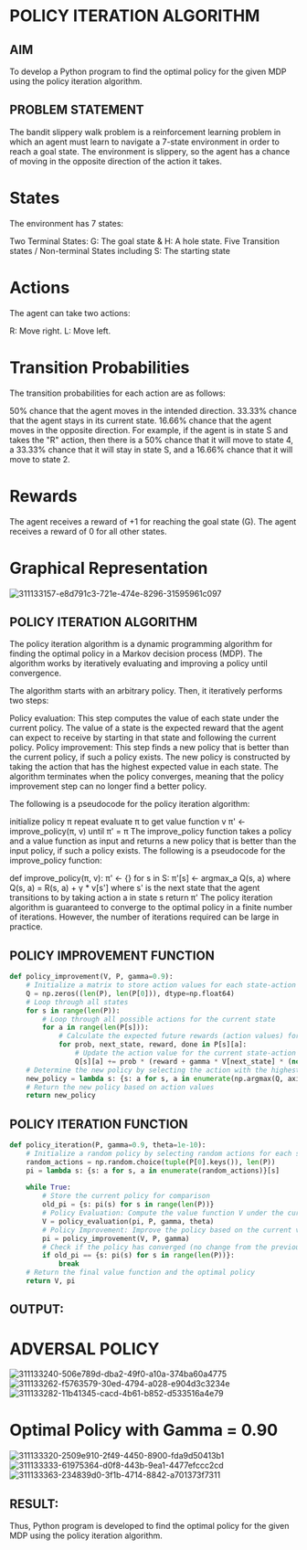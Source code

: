 # POLICY ITERATION ALGORITHM

## AIM
To develop a Python program to find the optimal policy for the given MDP using the policy iteration algorithm.


## PROBLEM STATEMENT
The bandit slippery walk problem is a reinforcement learning problem in which an agent must learn to navigate a 7-state environment in order to reach a goal state. The environment is slippery, so the agent has a chance of moving in the opposite direction of the action it takes.
# States
The environment has 7 states:

Two Terminal States: G: The goal state & H: A hole state.
Five Transition states / Non-terminal States including S: The starting state

# Actions
The agent can take two actions:

R: Move right.
L: Move left.

# Transition Probabilities
The transition probabilities for each action are as follows:

50% chance that the agent moves in the intended direction.
33.33% chance that the agent stays in its current state.
16.66% chance that the agent moves in the opposite direction.
For example, if the agent is in state S and takes the "R" action, then there is a 50% chance that it will move to state 4, a 33.33% chance that it will stay in state S, and a 16.66% chance that it will move to state 2.

# Rewards
The agent receives a reward of +1 for reaching the goal state (G). The agent receives a reward of 0 for all other states.

# Graphical Representation
![311133157-e8d791c3-721e-474e-8296-31595961c097](https://github.com/Manojrathinavelu/policy-iteration-algorithm/assets/119560395/4783bb46-1acd-4a82-b07c-c611318d796d)

## POLICY ITERATION ALGORITHM

The policy iteration algorithm is a dynamic programming algorithm for finding the optimal policy in a Markov decision process (MDP). The algorithm works by iteratively evaluating and improving a policy until convergence.

The algorithm starts with an arbitrary policy. Then, it iteratively performs two steps:

Policy evaluation: This step computes the value of each state under the current policy. The value of a state is the expected reward that the agent can expect to receive by starting in that state and following the current policy.
Policy improvement: This step finds a new policy that is better than the current policy, if such a policy exists. The new policy is constructed by taking the action that has the highest expected value in each state.
The algorithm terminates when the policy converges, meaning that the policy improvement step can no longer find a better policy.

The following is a pseudocode for the policy iteration algorithm:

initialize policy π
repeat
    evaluate π to get value function v
    π' ← improve_policy(π, v)
until π' = π
The improve_policy function takes a policy and a value function as input and returns a new policy that is better than the input policy, if such a policy exists. The following is a pseudocode for the improve_policy function:

def improve_policy(π, v):
    π' ← {}
    for s in S:
        π'[s] ← argmax_a Q(s, a)
        where Q(s, a) = R(s, a) + γ * v[s']
        where s' is the next state that the agent transitions to by taking action a in state s
    return π'
The policy iteration algorithm is guaranteed to converge to the optimal policy in a finite number of iterations. However, the number of iterations required can be large in practice.

## POLICY IMPROVEMENT FUNCTION
~~~python
def policy_improvement(V, P, gamma=0.9):
    # Initialize a matrix to store action values for each state-action pair
    Q = np.zeros((len(P), len(P[0])), dtype=np.float64)
    # Loop through all states
    for s in range(len(P)):
        # Loop through all possible actions for the current state
        for a in range(len(P[s])):
            # Calculate the expected future rewards (action values) for each action
            for prob, next_state, reward, done in P[s][a]:
                # Update the action value for the current state-action pair
                Q[s][a] += prob * (reward + gamma * V[next_state] * (not done))
    # Determine the new policy by selecting the action with the highest action value
    new_policy = lambda s: {s: a for s, a in enumerate(np.argmax(Q, axis=1))}[s]
    # Return the new policy based on action values
    return new_policy
~~~
## POLICY ITERATION FUNCTION
~~~python
def policy_iteration(P, gamma=0.9, theta=1e-10):
    # Initialize a random policy by selecting random actions for each state
    random_actions = np.random.choice(tuple(P[0].keys()), len(P))
    pi = lambda s: {s: a for s, a in enumerate(random_actions)}[s]
    
    while True:
        # Store the current policy for comparison
        old_pi = {s: pi(s) for s in range(len(P))}
        # Policy Evaluation: Compute the value function V under the current policy
        V = policy_evaluation(pi, P, gamma, theta)
        # Policy Improvement: Improve the policy based on the current value function
        pi = policy_improvement(V, P, gamma)
        # Check if the policy has converged (no change from the previous iteration)
        if old_pi == {s: pi(s) for s in range(len(P))}:
            break
    # Return the final value function and the optimal policy
    return V, pi
~~~

## OUTPUT:
# ADVERSAL POLICY
![311133240-506e789d-dba2-49f0-a10a-374ba60a4775](https://github.com/Manojrathinavelu/policy-iteration-algorithm/assets/119560395/b888d544-b075-46c4-81bf-aeb17d9bd943)
![311133262-f5763579-30ed-4794-a028-e904d3c3234e](https://github.com/Manojrathinavelu/policy-iteration-algorithm/assets/119560395/2fed7abe-0b23-43f1-b54d-954ec494e5db)
![311133282-11b41345-cacd-4b61-b852-d533516a4e79](https://github.com/Manojrathinavelu/policy-iteration-algorithm/assets/119560395/9a3c02fc-6fd3-4116-9909-98a4dba567cd)


# Optimal Policy with Gamma = 0.90
![311133320-2509e910-2f49-4450-8900-fda9d50413b1](https://github.com/Manojrathinavelu/policy-iteration-algorithm/assets/119560395/33c2efd6-7cce-4381-9720-a68ea10a047d)
![311133333-61975364-d0f8-443b-9ea1-4477efccc2cd](https://github.com/Manojrathinavelu/policy-iteration-algorithm/assets/119560395/9060e70d-0431-4f38-8c34-736b01ee88a8)
![311133363-234839d0-3f1b-4714-8842-a701373f7311](https://github.com/Manojrathinavelu/policy-iteration-algorithm/assets/119560395/4a86984a-fdb3-4861-aec2-9589e698d52d)


## RESULT:
Thus, Python program is developed to find the optimal policy for the given MDP using the policy iteration algorithm.
